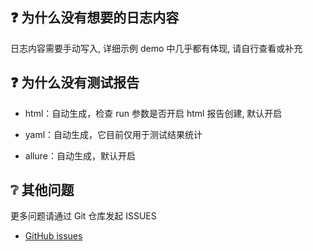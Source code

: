 ## ❓ 为什么没有想要的日志内容

日志内容需要手动写入, 详细示例 demo 中几乎都有体现, 请自行查看或补充

## ❓ 为什么没有测试报告

- html：自动生成，检查 run 参数是否开启 html 报告创建, 默认开启

- yaml：自动生成，它目前仅用于测试结果统计

- allure：自动生成，默认开启

## ❔ 其他问题

更多问题请通过 Git 仓库发起 ISSUES

- [GitHub issues](https://github.com/wu-clan/httpfpt/issues)
